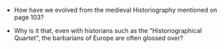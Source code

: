 - How have we evolved from the medieval Historiography mentioned on page 103?

- Why is it that, even with historians such as the "Historiographical Quartet", the barbarians of Europe are often glossed over?
